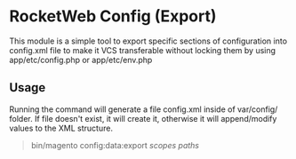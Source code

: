 # RocketWeb Config (Export)

This module is a simple tool to export specific sections of configuration into config.xml file to make it VCS 
transferable without locking them by using app/etc/config.php or app/etc/env.php

## Usage
Running the command will generate a file config.xml inside of var/config/ folder. If file doesn't exist, it will
create it, otherwise it will append/modify values to the XML structure.



> bin/magento config:data:export _scopes_ _paths_
